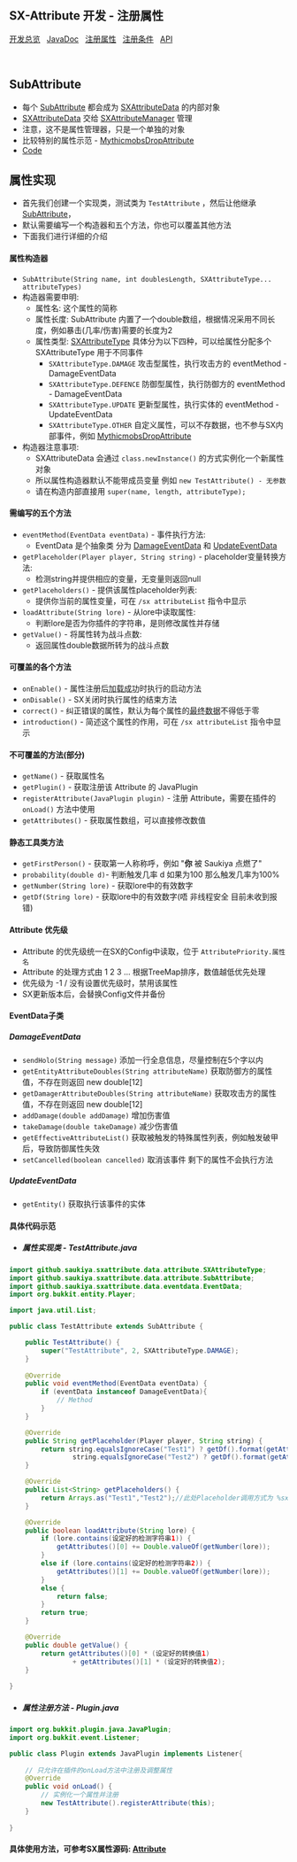 ## SX-Attribute 开发 - 注册属性

 [开发总览](./overview.md)&nbsp;&nbsp;
 [JavaDoc](https://saukiya.github.io/SX-Attribute-backup/javadoc/index.html)&nbsp;&nbsp; 
 [注册属性](./attribute.md)&nbsp;&nbsp; 
 [注册条件](./condition.md)&nbsp;&nbsp; 
 [API](https://saukiya.github.io/SX-Attribute-backup/javadoc/github/saukiya/sxattribute/api/SXAttributeAPI.html)

<br>

SubAttribute
--

* 每个 [SubAttribute](https://saukiya.github.io/SX-Attribute-backup/javadoc/github/saukiya/sxattribute/data/attribute/SubAttribute.html) 都会成为 [SXAttributeData](https://saukiya.github.io/SX-Attribute-backup/javadoc/github/saukiya/sxattribute/data/attribute/SXAttributeData.html) 的内部对象
* [SXAttributeData](https://saukiya.github.io/SX-Attribute-backup/javadoc/github/saukiya/sxattribute/data/attribute/SXAttributeData.html) 交给 [SXAttributeManager](https://github.com/Saukiya/SX-Attribute-backup/blob/master/src/main/java/github/saukiya/sxattribute/data/attribute/SXAttributeManager.java) 管理
* 注意，这不是属性管理器，只是一个单独的对象
* 比较特别的属性示范 - [MythicmobsDropAttribute](https://github.com/Saukiya/SX-Attribute-backup/blob/master/src/main/java/github/saukiya/sxattribute/data/attribute/sub/other/MythicmobsDropAttribute.java)
* [Code](https://github.com/Saukiya/SX-Attribute-backup/tree/master/src/main/java/github/saukiya/sxattribute/data/attribute)

属性实现
--

* 首先我们创建一个实现类，测试类为 `TestAttribute` ，然后让他继承 [SubAttribute](https://saukiya.github.io/SX-Attribute-backup/javadoc/github/saukiya/sxattribute/data/attribute/SubAttribute.html)，
* 默认需要编写一个构造器和五个方法，你也可以覆盖其他方法
* 下面我们进行详细的介绍

#### 属性构造器

* `SubAttribute(String name, int doublesLength, SXAttributeType... attributeTypes)`
* 构造器需要申明:
  * 属性名: 这个属性的简称
  * 属性长度: SubAttribute 内置了一个double数组，根据情况采用不同长度，例如暴击(几率/伤害)需要的长度为2
  * 属性类型: [SXAttributeType](https://saukiya.github.io/SX-Attribute-backup/javadoc/github/saukiya/sxattribute/data/attribute/SXAttributeType.html) 具体分为以下四种，可以给属性分配多个 SXAttributeType 用于不同事件
    * `SXAttributeType.DAMAGE` 攻击型属性，执行攻击方的 eventMethod - DamageEventData
    * `SXAttributeType.DEFENCE` 防御型属性，执行防御方的 eventMethod - DamageEventData
    * `SXAttributeType.UPDATE` 更新型属性，执行实体的 eventMethod - UpdateEventData
    * `SXAttributeType.OTHER` 自定义属性，可以不存数据，也不参与SX内部事件，例如 <abbr title="一个内部控制 Mythicmobs 掉落的特殊属性">[MythicmobsDropAttribute](https://github.com/Saukiya/SX-Attribute-backup/blob/master/src/main/java/github/saukiya/sxattribute/data/attribute/sub/other/MythicmobsDropAttribute.java)</abbr>
* 构造器注意事项:
  * SXAttributeData 会通过 `class.newInstance()` 的方式实例化一个新属性对象
  * 所以属性构造器默认不能带成员变量 例如 `new TestAttribute() - 无参数`
  * 请在构造内部直接用 `super(name, length, attributeType);`

#### 需编写的五个方法

* `eventMethod(EventData eventData)` - 事件执行方法:
  * EventData 是个抽象类 分为 <a href="#damageeventdata">DamageEventData</a> 和 <a href="#updateeventdata">UpdateEventData</a>
* `getPlaceholder(Player player, String string)` - placeholder变量转换方法:
  * 检测string并提供相应的变量，无变量则返回null
* `getPlaceholders()` - 提供该属性placeholder列表:
  * 提供你当前的属性变量，可在 `/sx attributeList` 指令中显示
* `loadAttribute(String lore)` - 从lore中读取属性:
  * 判断lore是否为你插件的字符串，是则修改属性并存储
* `getValue()` - 将属性转为战斗点数:
  * 返回属性double数据所转为的战斗点数
  
#### 可覆盖的各个方法

* `onEnable()` - 属性注册后<abbr title="代表属性有优先级，并且没被其他属性覆盖">加载成功</abbr>时执行的启动方法
* `onDisable()` - SX关闭时执行属性的结束方法
* `correct()` - 纠正错误的属性，默认为每个属性的<abbr title="代表集合了装备、手持、自定义槽、RPGInventory(如果开启)、API的数据">最终数据</abbr>不得低于零
* `introduction()` - 简述这个属性的作用，可在 `/sx attributeList` 指令中显示

#### 不可覆盖的方法(部分)

* `getName()` - 获取属性名
* `getPlugin()` - 获取注册该 Attribute 的 JavaPlugin
* `registerAttribute(JavaPlugin plugin)` - 注册 Attribute，需要在插件的 `onLoad()` 方法中使用
* `getAttributes()` - 获取属性数组，可以直接修改数值

#### 静态工具类方法

* `getFirstPerson()` - 获取第一人称称呼，例如 "**你** 被 Saukiya 点燃了"
* `probability(double d)`- 判断触发几率 d 如果为100 那么触发几率为100%
* `getNumber(String lore)` - 获取lore中的有效数字
* `getDf(String lore)` - 获取lore中的有效数字(唔 非线程安全 目前未收到报错)

#### Attribute 优先级

* Attribute 的优先级统一在SX的Config中读取，位于 `AttributePriority.属性名`
* Attribute 的处理方式由 1 2 3 ... 根据TreeMap排序，数值越低优先处理
* 优先级为 -1 / 没有设置优先级时，禁用该属性
* SX更新版本后，会替换Config文件并备份

#### EventData子类

<a name="damageeventdata"></a>
##### *DamageEventData*

* `sendHolo(String message)` 添加一行全息信息，尽量控制在5个字以内
* `getEntityAttributeDoubles(String attributeName)` 获取防御方的属性值，不存在则返回 new double[12]
* `getDamagerAttributeDoubles(String attributeName)` 获取攻击方的属性值，不存在则返回 new double[12]
* `addDamage(double addDamage)` 增加伤害值
* `takeDamage(double takeDamage)` 减少伤害值
* `getEffectiveAttributeList()` 获取被触发的特殊属性列表，例如触发破甲后，导致防御属性失效
* `setCancelled(boolean cancelled)` 取消该事件 剩下的属性不会执行方法

<a name="updateeventdata"></a>
##### *UpdateEventData*

* `getEntity()` 获取执行该事件的实体


#### 具体代码示范
* ##### 属性实现类 - TestAttribute.java

```java
import github.saukiya.sxattribute.data.attribute.SXAttributeType;
import github.saukiya.sxattribute.data.attribute.SubAttribute;
import github.saukiya.sxattribute.data.eventdata.EventData;
import org.bukkit.entity.Player;

import java.util.List;

public class TestAttribute extends SubAttribute {

    public TestAttribute() {
        super("TestAttribute", 2, SXAttributeType.DAMAGE);
    }
    
    @Override
    public void eventMethod(EventData eventData) {
        if (eventData instanceof DamageEventData){
            // Method
        }
    }

    @Override
    public String getPlaceholder(Player player, String string) {
        return string.equalsIgnoreCase("Test1") ? getDf().format(getAttributes()[0]) : 
                string.equalsIgnoreCase("Test2") ? getDf().format(getAttributes()[1]) : null;
    }

    @Override
    public List<String> getPlaceholders() {
        return Arrays.as("Test1","Test2");//此处Placeholder调用方式为 %sx_Test1% %sx_Test2%
    }

    @Override
    public boolean loadAttribute(String lore) {
        if (lore.contains(设定好的检测字符串1)) {
            getAttributes()[0] += Double.valueOf(getNumber(lore));
        }
        else if (lore.contains(设定好的检测字符串2)) {
            getAttributes()[1] += Double.valueOf(getNumber(lore));
        }
        else {
            return false;
        }
        return true;
    }

    @Override
    public double getValue() {
        return getAttributes()[0] * (设定好的转换值1)
                + getAttributes()[1] * (设定好的转换值2);
    }
    
}
```

* ##### 属性注册方法 - Plugin.java 

```java
import org.bukkit.plugin.java.JavaPlugin;
import org.bukkit.event.Listener;

public class Plugin extends JavaPlugin implements Listener{
    
    // 只允许在插件的onLoad方法中注册及调整属性
    @Override
    public void onLoad() {
        // 实例化一个属性并注册
        new TestAttribute().registerAttribute(this);
    }
    
}
```


#### 具体使用方法，可参考SX属性源码:   [Attribute](https://github.com/Saukiya/SX-Attribute-backup/tree/master/src/main/java/github/saukiya/sxattribute/data/attribute)

<br>